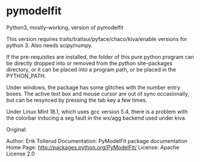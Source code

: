 # pymodelfit
Python3, mostly-working, version of pymodelfit

This version requires traits/traitsui/pyface/chaco/kiva/enable versions for python 3. Also needs scipy/numpy.

If the pre-requisites are installed, the folder of this pure python program can be directly dropped into or removed from the python site-packages directory, or it can be placed into a program path, or be placed in the PYTHON_PATH.

Under windows, the package has some glitches with the number entry boxes. The active text box and mouse cursor are out of sync occasionally, but can be resynced by pressing the tab key a few times.

Under Linux Mint 18.1, which uses gcc version 5.4, there is a problem with the colorbar inducing a seg fault in the wx/agg backend used under kiva.


Original:

Author: Erik Tollerud
Documentation: PyModelFit package documentation
Home Page: http://packages.python.org/PyModelFit/
License: Apache License 2.0 

